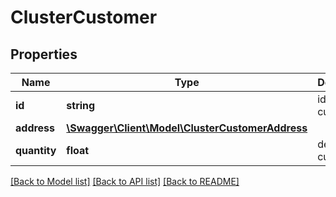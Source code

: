 # ClusterCustomer

## Properties
Name | Type | Description | Notes
------------ | ------------- | ------------- | -------------
**id** | **string** | id of customer | [optional] 
**address** | [**\Swagger\Client\Model\ClusterCustomerAddress**](ClusterCustomerAddress.md) |  | [optional] 
**quantity** | **float** | demand of customer | [optional] 

[[Back to Model list]](../../README.md#documentation-for-models) [[Back to API list]](../../README.md#documentation-for-api-endpoints) [[Back to README]](../../README.md)

